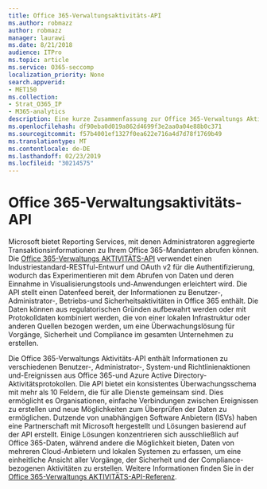 ```yaml
---
title: Office 365-Verwaltungsaktivitäts-API
ms.author: robmazz
author: robmazz
manager: laurawi
ms.date: 8/21/2018
audience: ITPro
ms.topic: article
ms.service: O365-seccomp
localization_priority: None
search.appverid:
- MET150
ms.collection:
- Strat_O365_IP
- M365-analytics
description: Eine kurze Zusammenfassung zur Office 365-Verwaltungs Aktivitäts-API.
ms.openlocfilehash: df90eba0d019a862d4699f3e2aa0a04e88b0c371
ms.sourcegitcommit: f57b4001ef1327f0ea622e716a4d7d78f1769b49
ms.translationtype: MT
ms.contentlocale: de-DE
ms.lasthandoff: 02/23/2019
ms.locfileid: "30214575"
---
```

# <a name="office-365-management-activity-api"></a>Office 365-Verwaltungsaktivitäts-API
Microsoft bietet Reporting Services, mit denen Administratoren aggregierte Transaktionsinformationen zu Ihrem Office 365-Mandanten abrufen können. Die [Office 365-Verwaltungs AKTIVITÄTS-API](https://docs.microsoft.com/office/office-365-management-api/office-365-management-apis-overview) verwendet einen Industriestandard-RESTful-Entwurf und OAuth v2 für die Authentifizierung, wodurch das Experimentieren mit dem Abrufen von Daten und deren Einnahme in Visualisierungstools und-Anwendungen erleichtert wird. Die API stellt einen Datenfeed bereit, der Informationen zu Benutzer-, Administrator-, Betriebs-und Sicherheitsaktivitäten in Office 365 enthält. Die Daten können aus regulatorischen Gründen aufbewahrt werden oder mit Protokolldaten kombiniert werden, die von einer lokalen Infrastruktur oder anderen Quellen bezogen werden, um eine Überwachungslösung für Vorgänge, Sicherheit und Compliance im gesamten Unternehmen zu erstellen.

Die Office 365-Verwaltungs Aktivitäts-API enthält Informationen zu verschiedenen Benutzer-, Administrator-, System-und Richtlinienaktionen und-Ereignissen aus Office 365-und Azure Active Directory-Aktivitätsprotokollen. Die API bietet ein konsistentes Überwachungsschema mit mehr als 10 Feldern, die für alle Dienste gemeinsam sind. Dies ermöglicht es Organisationen, einfache Verbindungen zwischen Ereignissen zu erstellen und neue Möglichkeiten zum Überprüfen der Daten zu ermöglichen. Dutzende von unabhängigen Software Anbietern (ISVs) haben eine Partnerschaft mit Microsoft hergestellt und Lösungen basierend auf der API erstellt. Einige Lösungen konzentrieren sich ausschließlich auf Office 365-Daten, während andere die Möglichkeit bieten, Daten von mehreren Cloud-Anbietern und lokalen Systemen zu erfassen, um eine einheitliche Ansicht aller Vorgänge, der Sicherheit und der Compliance-bezogenen Aktivitäten zu erstellen. Weitere Informationen finden Sie in der [Office 365-Verwaltungs AKTIVITÄTS-API-Referenz](https://docs.microsoft.com/office/office-365-management-api/office-365-management-activity-api-reference).
